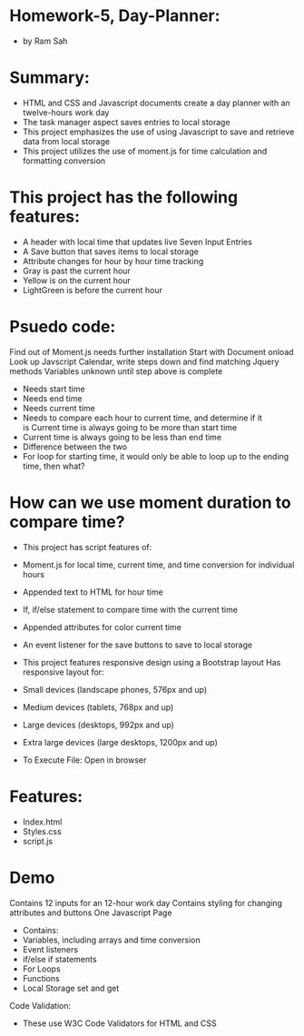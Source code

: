 
# Homework-5, Day-Planner: 
* by Ram Sah

# Summary:
* HTML and CSS and Javascript documents create a day planner  with an twelve-hours work day
* The task manager aspect saves entries to local storage
* This project emphasizes the use of using Javascript to save and retrieve data from local storage
* This project utilizes the use of moment.js for time calculation and formatting conversion

# This project has the following features:
* A header with local time that updates live Seven Input Entries
* A Save button that saves items to local storage
* Attribute changes for hour by hour time tracking
* Gray is past the current hour
* Yellow is on the current hour
* LightGreen is before the current hour

# Psuedo code:
Find out of Moment.js needs further installation
Start with Document onload
Look up Javscript Calendar, write steps down and find matching Jquery methods
Variables unknown until step above is complete 
* Needs start time 
* Needs end time 
* Needs current time
* Needs to compare each hour to current time, and determine if it  
is Current time is always going to be more than start time 
* Current time is always going to be less than end time 
* Difference between the two 
* For loop for starting time, it would only be able to loop up to the ending time, then what? 

# How can we use moment duration to compare time?

* This project has script features of:
* Moment.js for local time, current time, and time conversion for individual hours
* Appended text to HTML for hour time
* If, if/else statement to compare time with the current time
* Appended attributes for color current time
* An event listener for the save buttons to save to local storage
* This project features responsive design using a Bootstrap layout Has responsive layout for:
* Small devices (landscape phones, 576px and up) 
* Medium devices (tablets, 768px and up) 
* Large devices (desktops, 992px and up) 
* Extra large devices (large desktops, 1200px and up)

* To Execute File:
Open in browser

# Features:
* Index.html
* Styles.css
* script.js
# Demo
Contains 12 inputs for an 12-hour work day
Contains styling for changing attributes and buttons
One Javascript Page 
* Contains: 
* Variables, including arrays and time conversion 
* Event listeners 
* if/else if statements 
* For Loops 
* Functions 
* Local Storage set and get

Code Validation:
* These use W3C Code Validators for HTML and CSS
   

